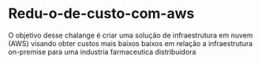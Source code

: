 # Redu-o-de-custo-com-aws
O objetivo desse chalange é criar uma solução de infraestrutura em nuvem (AWS) visando obter custos mais baixos baixos em relação a infraestrutura on-premise para uma industria farmaceutica distribuidora 
